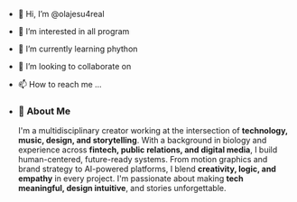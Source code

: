 - 👋 Hi, I’m @olajesu4real
- 👀 I’m interested in all program
- 🌱 I’m currently learning phython
- 💞️ I’m looking to collaborate on 
- 📫 How to reach me ...
  
- ### 👋 About Me
  I'm a multidisciplinary creator working at the intersection of **technology, music, design, and storytelling**. With a
  background in biology and experience across **fintech, public relations, and digital media**, I build human-centered,
  future-ready systems. From motion graphics and brand strategy to AI-powered platforms, I blend **creativity, logic,
  and empathy** in every project.
  I'm passionate about making **tech meaningful, design intuitive**, and stories unforgettable.


<!---
olajesu4real/olajesu4real is a ✨ special ✨ repository because its `README.md` (this file) appears on your GitHub profile.
You can click the Preview link to take a look at your changes.
--->
